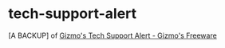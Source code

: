 # tech-support-alert
[A BACKUP] of [Gizmo's Tech Support Alert - Gizmo's Freeware](www.techsupportalert.com)
